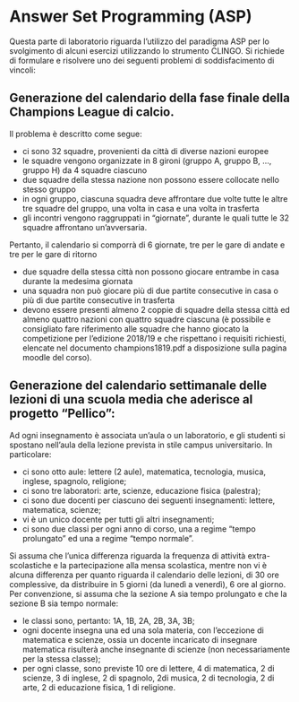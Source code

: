 # Answer Set Programming (ASP)
Questa parte di laboratorio riguarda l’utilizzo del paradigma ASP per lo svolgimento di alcuni esercizi utilizzando lo strumento CLINGO. 
Si richiede di formulare e risolvere uno dei seguenti problemi di soddisfacimento di vincoli:
## Generazione del calendario della fase finale della Champions League di calcio. 
Il problema è descritto come segue:
* ci sono 32 squadre, provenienti da città di diverse nazioni europee
* le squadre vengono organizzate in 8 gironi (gruppo A, gruppo B, …, gruppo H) da 4 squadre ciascuno
* due squadre della stessa nazione non possono essere collocate nello stesso gruppo
* in ogni gruppo, ciascuna squadra deve affrontare due volte tutte le altre tre squadre del gruppo, una volta in casa e una volta in trasferta
* gli incontri vengono raggruppati in “giornate”, durante le quali tutte le 32 squadre affrontano un’avversaria.

Pertanto, il calendario si comporrà di 6 giornate, tre per le gare di andate e tre per le gare di ritorno
* due squadre della stessa città non possono giocare entrambe in casa durante la medesima giornata
* una squadra non può giocare più di due partite consecutive in casa o più di due partite consecutive in trasferta
* devono essere presenti almeno 2 coppie di squadre della stessa città ed almeno quattro nazioni con quattro squadre ciascuna (è possibile e consigliato fare riferimento alle squadre che hanno giocato la competizione per l’edizione 2018/19 e che rispettano i requisiti richiesti, elencate nel documento champions1819.pdf a disposizione sulla pagina moodle del corso).

## Generazione del calendario settimanale delle lezioni di una scuola media che aderisce al progetto “Pellico”: 
Ad ogni insegnamento è associata un’aula o un laboratorio, e gli studenti si spostano nell’aula della lezione prevista in stile campus universitario. 
In particolare:
* ci sono otto aule: lettere (2 aule), matematica, tecnologia, musica, inglese, spagnolo, religione;
* ci sono tre laboratori: arte, scienze, educazione fisica (palestra);
* ci sono due docenti per ciascuno dei seguenti insegnamenti: lettere, matematica, scienze;
* vi è un unico docente per tutti gli altri insegnamenti;
* ci sono due classi per ogni anno di corso, una a regime “tempo prolungato” ed una a regime “tempo normale”. 

Si assuma che l’unica differenza riguarda la frequenza di attività extra-scolastiche e la partecipazione alla mensa scolastica, mentre non vi è alcuna differenza per quanto riguarda il calendario delle lezioni, di 30 ore complessive, da distribuire in 5 giorni (da lunedì a venerdì), 6 ore al giorno. Per convenzione, si assuma che la sezione A sia tempo prolungato e che la sezione B sia tempo normale: 
* le classi sono, pertanto: 1A, 1B, 2A, 2B, 3A, 3B;
* ogni docente insegna una ed una sola materia, con l’eccezione di matematica e scienze, ossia un docente  incaricato di insegnare matematica risulterà anche insegnante di scienze (non necessariamente per la stessa classe);
* per ogni classe, sono previste 10 ore di lettere, 4 di matematica, 2 di scienze, 3 di inglese, 2 di spagnolo, 2di musica, 2 di tecnologia, 2 di arte, 2 di educazione fisica, 1 di religione.

